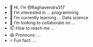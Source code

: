 - 👋 Hi, I’m @Raghavendra317
- 👀 I’m interested in ... programming
- 🌱 I’m currently learning ... Data science
- 💞️ I’m looking to collaborate on ...
- 📫 How to reach me ...
- 😄 Pronouns: ...
- ⚡ Fun fact: ...

<!---
Raghavendra317/Raghavendra317 is a ✨ special ✨ repository because its `README.md` (this file) appears on your GitHub profile.
You can click the Preview link to take a look at your changes.
--->
